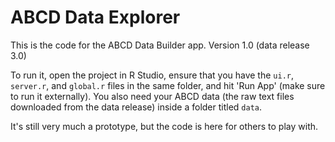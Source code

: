# ABCD Data Explorer
This is the code for the ABCD Data Builder app. Version 1.0 (data release 3.0)

To run it, open the project in R Studio, ensure that you have the `ui.r`, `server.r`, and `global.r` files in the same folder, and hit 'Run App' (make sure to run it externally). You also need your ABCD data (the raw text files downloaded from the data release) inside a folder titled `data`.

It's still very much a prototype, but the code is here for others to play with.